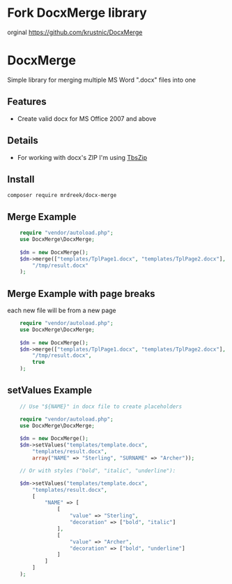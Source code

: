 Fork DocxMerge library
======================
orginal https://github.com/krustnic/DocxMerge

DocxMerge
=========

Simple library for merging multiple MS Word ".docx" files into one

Features
--------

+ Create valid docx for MS Office 2007 and above

Details
-------

+ For working with docx's ZIP I'm using [TbsZip](http://www.tinybutstrong.com/apps/tbszip/tbszip_help.html)

Install
-------

    composer require mrdreek/docx-merge

Merge Example
-------------

```php
    require "vendor/autoload.php";
    use DocxMerge\DocxMerge;
    
	$dm = new DocxMerge();
	$dm->merge(["templates/TplPage1.docx", "templates/TplPage2.docx"],
        "/tmp/result.docx"
    );
```
    
Merge Example with page breaks
-------------
each new file will be from a new page

```php
    require "vendor/autoload.php";
    use DocxMerge\DocxMerge;
    
	$dm = new DocxMerge();
	$dm->merge(["templates/TplPage1.docx", "templates/TplPage2.docx"],
        "/tmp/result.docx",
        true
    );
```


setValues Example
-----------------
```php
	// Use "${NAME}" in docx file to create placeholders

    require "vendor/autoload.php";
    use DocxMerge\DocxMerge;
    
    $dm = new DocxMerge();
    $dm->setValues("templates/template.docx",
        "templates/result.docx",
        array("NAME" => "Sterling", "SURNAME" => "Archer"));

    // Or with styles ("bold", "italic", "underline"):

    $dm->setValues("templates/template.docx",
        "templates/result.docx",
        [
            "NAME" => [
                [
                    "value" => "Sterling",
                    "decoration" => ["bold", "italic"]
                ],
                [
                    "value" => "Archer",
                    "decoration" => ["bold", "underline"]
                ]
            ]
        ]
    );
```
